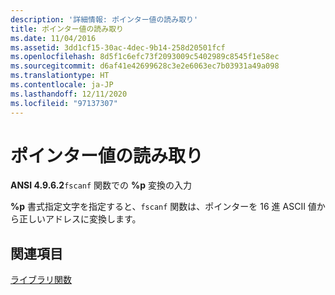 ```yaml
---
description: '詳細情報: ポインター値の読み取り'
title: ポインター値の読み取り
ms.date: 11/04/2016
ms.assetid: 3dd1cf15-30ac-4dec-9b14-258d20501fcf
ms.openlocfilehash: 8d5f1c6efc73f2093009c5402989c8545f1e58ec
ms.sourcegitcommit: d6af41e42699628c3e2e6063ec7b03931a49a098
ms.translationtype: HT
ms.contentlocale: ja-JP
ms.lasthandoff: 12/11/2020
ms.locfileid: "97137307"
---
```

# <a name="reading-pointer-values"></a>ポインター値の読み取り

**ANSI 4.9.6.2**`fscanf` 関数での **%p** 変換の入力

**%p** 書式指定文字を指定すると、`fscanf` 関数は、ポインターを 16 進 ASCII 値から正しいアドレスに変換します。

## <a name="see-also"></a>関連項目

[ライブラリ関数](../c-language/library-functions.md)
